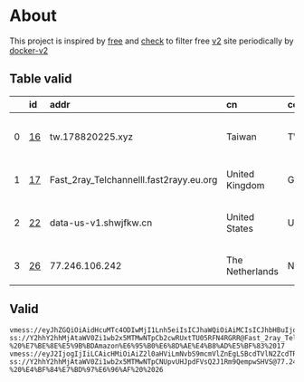 
# About

This project is inspired by [free](https://github.com/freefq/free) and [check](https://github.com/yeahwu/check) to filter free [v2](https://github.com/v2fly/v2ray-core) site periodically by [docker-v2](https://hub.docker.com/r/v2ray/official)

    

## Table valid
|    | id                   | addr                                    | cn              | cc   | isp                                  | ip              | chatgpt          |
|---:|:---------------------|:----------------------------------------|:----------------|:-----|:-------------------------------------|:----------------|:-----------------|
|  0 | [16](config/16.json) | tw.178820225.xyz                        | Taiwan          | TW   | Data Communication Business Group    | 36.232.14.213   | Yes (Region: TW) |
|  1 | [17](config/17.json) | Fast_2ray_Telchannelll.fast2rayy.eu.org | United Kingdom  | GB   | AMAZON-02                            | 18.134.130.161  | Yes (Region: GB) |
|  2 | [22](config/22.json) | data-us-v1.shwjfkw.cn                   | United States   | US   | Brain PEACE Science Foundation, Inc. | 104.249.174.138 | Yes (Region: US) |
|  3 | [26](config/26.json) | 77.246.106.242                          | The Netherlands | NL   | Servers Tech Fzco                    | 77.246.106.242  | Yes (Region: NL) |

## Valid
```
vmess://eyJhZGQiOiAidHcuMTc4ODIwMjI1Lnh5eiIsICJhaWQiOiAiMCIsICJhbHBuIjogIiIsICJmcCI6ICIiLCAiaG9zdCI6ICJ0dy4xNzg4MjAyMjUueHl6IiwgImlkIjogIjhmYTI2MWMwLWFlOGQtNGFlZS04ZjhiLTE2MDRiNmY3OGY0YSIsICJuZXQiOiAid3MiLCAicGF0aCI6ICIvZXJnZWRnZHNyZ3NkIiwgInBvcnQiOiAiMzYwMDIiLCAicHMiOiAiZ2l0aHViLmNvbS9mcmVlZnEgLSBcdTUzZjBcdTZlN2VcdTc3MDFcdTUzZjBcdTRlMmRcdTVlMDJcdTRlMmRcdTUzNGVcdTc1MzVcdTRmZTEgMTYiLCAic2N5IjogImF1dG8iLCAic25pIjogIiIsICJ0bHMiOiAiIiwgInR5cGUiOiAiIiwgInYiOiAiMiJ9
ss://Y2hhY2hhMjAtaWV0Zi1wb2x5MTMwNTpCb2cwRUxtTU05RFN4RGRR@Fast_2ray_Telchannelll.fast2rayy.eu.org:443#github.com/freefq%20-%20%E7%BE%8E%E5%9B%BDAmazon%E6%95%B0%E6%8D%AE%E4%B8%AD%E5%BF%83%2017
vmess://eyJ2IjogIjIiLCAicHMiOiAiZ2l0aHViLmNvbS9mcmVlZnEgLSBcdTVlN2ZcdTRlMWNcdTc3MDFcdTc5ZmJcdTUyYTggMjIiLCAiYWRkIjogImRhdGEtdXMtdjEuc2h3amZrdy5jbiIsICJwb3J0IjogIjIwNDAxIiwgImFpZCI6IDAsICJzY3kiOiAiYXV0byIsICJuZXQiOiAid3MiLCAidHlwZSI6ICJub25lIiwgInRscyI6ICIiLCAiaWQiOiAiYjE0NzhlMjQtNDkxNi0zYWJlLThmMTctMTU5MzEwMTJlY2JlIiwgInNuaSI6ICIiLCAiaG9zdCI6ICJkYXRhLXVzLXYxLnNod2pma3cuY24iLCAicGF0aCI6ICIvZGViaWFuIn0=
ss://Y2hhY2hhMjAtaWV0Zi1wb2x5MTMwNTpCNUpvUHJpdFVsQ2J1Rm9QempwSHVS@77.246.106.242:10220#github.com/freefq%20-%20%E4%BF%84%E7%BD%97%E6%96%AF%20%2026
```

